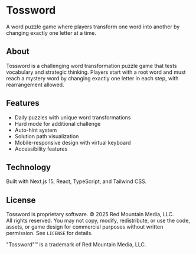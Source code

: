 # Tossword

A word puzzle game where players transform one word into another by changing exactly one letter at a time.

## About

Tossword is a challenging word transformation puzzle game that tests vocabulary and strategic thinking. Players start with a root word and must reach a mystery word by changing exactly one letter in each step, with rearrangement allowed.

## Features

- Daily puzzles with unique word transformations
- Hard mode for additional challenge
- Auto-hint system
- Solution path visualization
- Mobile-responsive design with virtual keyboard
- Accessibility features

## Technology

Built with Next.js 15, React, TypeScript, and Tailwind CSS.

## License

Tossword is proprietary software. © 2025 Red Mountain Media, LLC.  
All rights reserved. You may not copy, modify, redistribute, or use the code, assets, or game design
for commercial purposes without written permission. See `LICENSE` for details.

"Tossword"™ is a trademark of Red Mountain Media, LLC.
